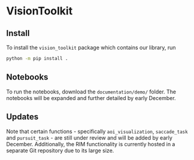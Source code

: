 # VisionToolkit

## Install

To install the `vision_toolkit` package which contains our library, run

```bash
python -m pip install .
```

## Notebooks

To run the notebooks, download the `documentation/demo/` folder.
The notebooks will be expanded and further detailed by early December.

## Updates

Note that certain functions - specifically `aoi_visualization`, `saccade_task` and `pursuit_task` - are still under review and will be added by early December. 
Additionally, the RIM functionality is currently hosted in a separate Git repository due to its large size.
